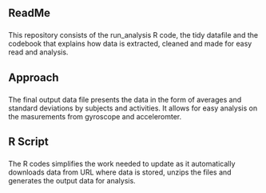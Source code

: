 ## ReadMe

###
This repository consists of the run_analysis R code, the tidy datafile  and the codebook that explains how data is extracted, cleaned and made for easy read and analysis.

## Approach

### 
The final output data file presents the data in the form of averages and standard deviations by subjects and activities. It allows for easy analysis on the masurements from gyroscope and acceleromter. 

## R Script

### 
The R codes simplifies the work needed to update as it automatically downloads data from URL where data is stored, unzips the files and generates the output data for analysis.

